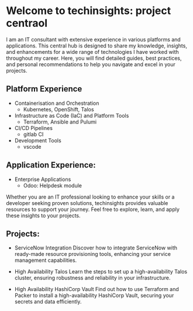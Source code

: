 # Welcome to techinsights: project centraol

I am an IT consultant with extensive experience in various platforms and applications. This central hub is designed to share my knowledge, insights, and enhancements for a wide range of technologies I have worked with throughout my career. Here, you will find detailed guides, best practices, and personal recommendations to help you navigate and excel in your projects.

## Platform Experience

- Containerisation and Orchestration
  - Kubernetes, OpenShift, Talos
- Infrastructure as Code (IaC) and Platform Tools
  - Terraform, Ansible and Pulumi
- CI/CD Pipelines
  - gitlab CI
- Development Tools
  - vscode

## Application Experience:

- Enterprise Applications
  - Odoo: Helpdesk module

Whether you are an IT professional looking to enhance your skills or a developer seeking proven solutions, techinsights provides valuable resources to support your journey. Feel free to explore, learn, and apply these insights to your projects.

## Projects:

- ServiceNow Integration
  Discover how to integrate ServiceNow with ready-made resource provisioning tools, enhancing your service management capabilities.

- High Availability Talos
  Learn the steps to set up a high-availability Talos cluster, ensuring robustness and reliability in your infrastructure.

- High Availability HashiCorp Vault
  Find out how to use Terraform and Packer to install a high-availability HashiCorp Vault, securing your secrets and data efficiently.
